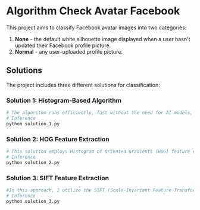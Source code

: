 # Algorithm Check Avatar Facebook

This project aims to classify Facebook avatar images into two categories: 
1. **None** - the default white silhouette image displayed when a user hasn't updated their Facebook profile picture.
2. **Normal** - any user-uploaded profile picture.

## Solutions

The project includes three different solutions for classification:

### Solution 1: Histogram-Based Algorithm
``` bash
# The algorithm runs efficiently, fast without the need for AI models, while maintaining a solid accuracy rate.
# Inference
python solution_1.py
```

### Solution 2: HOG Feature Extraction
``` bash
# This solution employs Histogram of Oriented Gradients (HOG) feature extraction for image classification.
# Inference
python solution_2.py
```

### Solution 3: SIFT Feature Extraction
``` bash
#In this approach, I utilize the SIFT (Scale-Invariant Feature Transform) algorithm.
# Inference
python solution_3.py
```
